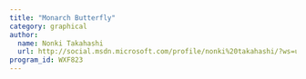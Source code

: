 ```yaml
---
title: "Monarch Butterfly"
category: graphical
author:
  name: Nonki Takahashi
  url: http://social.msdn.microsoft.com/profile/nonki%20takahashi/?ws=usercard-mini
program_id: WXF823
---
```

